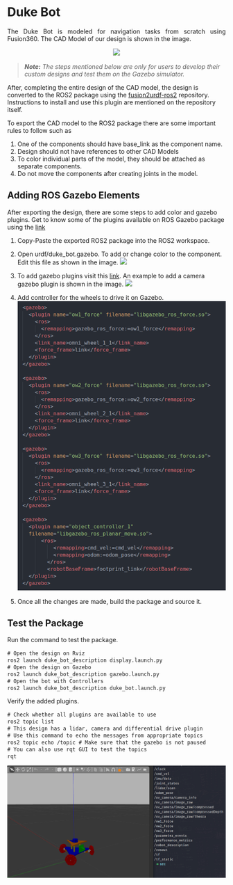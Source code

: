 # Duke Bot

<p align = "justify">
The Duke Bot is modeled for navigation tasks from scratch using Fusion360. The CAD Model of our design is shown in the image. </p>

<div style="text" align="center">
    <img src="./../assets/duke_bot_fusion.png" />
</div>

> *__**Note:**__ The steps mentioned below are only for users to develop their custom designs and test them on the Gazebo simulator.*

After, completing the entire design of the CAD model, the design is converted to the ROS2 package using the [fusion2urdf-ros2](https://github.com/dheena2k2/fusion2urdf-ros2.git) repository. Instructions to install and use this plugin are mentioned on the repository itself.

To export the CAD model to the ROS2 package there are some important rules to follow such as
1. One of the components should have base_link as the component name.
2. Design should not have references to other CAD Models
3. To color individual parts of the model, they should be attached as separate components.
4. Do not move the components after creating joints in the model.

## Adding ROS Gazebo Elements

After exporting the design, there are some steps to add color and gazebo plugins.
Get to know some of the plugins available on ROS Gazebo package using the [link](https://medium.com/@bytesrobotics/a-review-of-the-ros2-urdf-gazebo-sensor-91e947c633d7)
1. Copy-Paste the exported ROS2 package into the ROS2 workspace.
2. Open urdf/duke_bot.gazebo. To add or change color to the component. Edit this file as shown in the image.
    ![](./../assets/change_color.png)
3. To add gazebo plugins visit this [link](https://github.com/ros-simulation/gazebo_ros_pkgs/wiki). An example to add a camera gazebo plugin is shown in the image.
    ![](./../assets/add_plugin.png)
4. Add controller for the wheels to drive it on Gazebo.
    ![](./../assets/add_controller.png)

5. Once all the changes are made, build the package and source it.

## Test the Package

Run the command to test the package.

    # Open the design on Rviz
    ros2 launch duke_bot_description display.launch.py
    # Open the design on Gazebo
    ros2 launch duke_bot_description gazebo.launch.py
    # Open the bot with Controllers
    ros2 launch duke_bot_description duke_bot.launch.py

Verify the added plugins.

    # Check whether all plugins are available to use
    ros2 topic list
    # This design has a lidar, camera and differential drive plugin
    # Use this command to echo the messages from appropriate topics
    ros2 topic echo /topic # Make sure that the gazebo is not paused
    # You can also use rqt GUI to test the topics
    rqt

![](./../assets/test_description_pkg.png)

